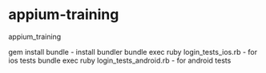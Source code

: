 # appium-training
appium_training


gem install bundle - install bundler
bundle exec ruby login_tests_ios.rb - for ios tests
bundle exec ruby login_tests_android.rb - for android tests
 